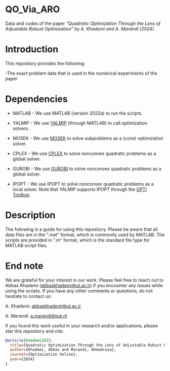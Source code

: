 # QO_Via_ARO
Data and codes of the paper _"Quadratic Optimization Through the Lens of Adjustable Robust Optimization"_ by _A. Khademi and A. Marandi (2024)_.
# Introduction
This repository provides the following:

-The exact problem data that is used in the numerical experiments of the paper

# Dependencies
- MATLAB - We use MATLAB (version  2022a) to run the scripts. 

- YALMIP - We use [YALMIP](https://yalmip.github.io/) (through MATLAB) to call optimization solvers. 

- MOSEK - We use [MOSEK](https://www.mosek.com/) to solve subproblems as a (cone) optimization solver. 

- CPLEX - We use [CPLEX](https://www.ibm.com/products/ilog-cplex-optimization-studio) to solve nonconvex quadratic problems as a global solver.

- GUROBI -  We use [GUROBI](https://www.gurobi.com/) to solve nonconvex quadratic problems as a global solver.

- IPOPT - We use IPOPT to solve nonconvex quadratic problems as a local solver. Note that YALMIP supports IPOPT through the [OPTI Toolbox](https://www.controlengineering.co.nz/Wikis/OPTI/pmwiki.php).


# Description
The following is a guide for using this repository. Please be aware that all data files are in the ".mat" format, which is commonly used by MATLAB. The scripts are provided in ".m" format, which is the standard file type for MATLAB script files.  



# End note
We are grateful for your interest in our work. Please feel free to reach out to Abbas Khademi (abbaskhademi@ut.ac.ir) if you encounter any issues while using the scripts. If you have any other comments or questions, do not hesitate to contact us:

A. Khademi: abbaskhademi@ut.ac.ir

A. Marandi: a.marandi@tue.nl

If you found this work useful in your research and/or applications, please star this repository and cite:

```bibtex
@article{khademi2023,
  title={Quadratic Optimization Through the Lens of Adjustable Robust Optimization},
  author={Khademi, Abbas and Marandi, Ahmadreza},
  journal={Optimization Online},
  year={2024}
}

